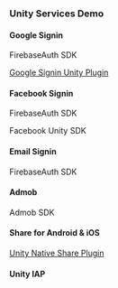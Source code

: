 ### Unity Services Demo

#### Google Signin
FirebaseAuth SDK

[Google Signin Unity Plugin](https://github.com/googlesamples/google-signin-unity)

#### Facebook Signin
FirebaseAuth SDK

Facebook Unity SDK

#### Email Signin
FirebaseAuth SDK

#### Admob
Admob SDK

#### Share for Android & iOS
[Unity Native Share Plugin](https://github.com/yasirkula/UnityNativeShare)

#### Unity IAP
